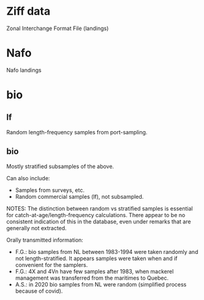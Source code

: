 # Ziff data

Zonal Interchange Format File (landings)

# Nafo

Nafo landings

# bio

## lf 
Random length-frequency samples from port-sampling.

## bio
Mostly stratified subsamples of the above.

Can also include:
-  Samples from surveys, etc.
-  Random commercial samples (lf), not subsampled.

NOTES:
The distinction between random vs stratified samples is essential for catch-at-age/length-frequency calculations. There appear to be no consistent indication of this in the database, even under remarks that are generally not extracted. 

Orally transmitted information:
-  F.G.: bio samples from NL between 1983-1994 were taken randomly and not length-stratified. It appears samples were taken when and if convenient for the samplers.
-  F.G.: 4X and 4Vn have few samples after 1983, when mackerel management was transferred from the maritimes to Quebec.
-  A.S.: in 2020 bio samples from NL were random (simplified process because of covid).
